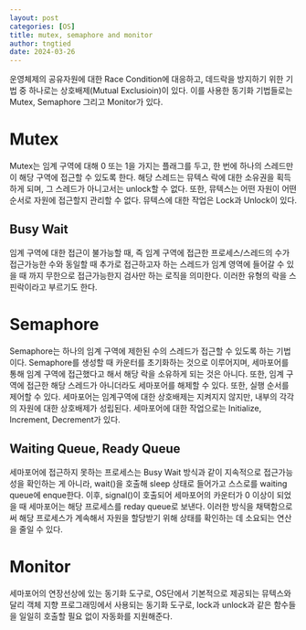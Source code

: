```yaml
---
layout: post
categories: [OS]
title: mutex, semaphore and monitor
author: tngtied
date: 2024-03-26
---
```


운영체제의 공유자원에 대한 Race Condition에 대응하고, 데드락을 방지하기 위한 기법 중 하나로는 상호배제(Mutual Exclusioin)이 있다. 이를 사용한 동기화 기법들로는 Mutex, Semaphore 그리고 Monitor가 있다.

# Mutex

Mutex는 임계 구역에 대해 0 또는 1을 가지는 플래그를 두고, 한 번에 하나의 스레드만이 해당 구역에 접근할 수 있도록 한다. 해당 스레드는 뮤텍스 락에 대한 소유권을 획득하게 되며, 그 스레드가 아니고서는 unlock할 수 없다. 또한, 뮤텍스는 어떤 자원이 어떤 순서로 자원에 접근할지 관리할 수 없다.
뮤텍스에 대한 작업은 Lock과 Unlock이 있다.

## Busy Wait

임계 구역에 대한 접근이 불가능할 때, 즉 임계 구역에 접근한 프로세스/스레드의 수가 접근가능한 수와 동일할 때 추가로 접근하고자 하는 스레드가 임계 영역에 들어갈 수 있을 때 까지 무한으로 접근가능한지 검사만 하는 로직을 의미한다. 이러한 유형의 락을 스핀락이라고 부르기도 한다.

# Semaphore

Semaphore는 하나의 임계 구역에 제한된 수의 스레드가 접근할 수 있도록 하는 기법이다. Semaphore를 생성할 때 카운터를 초기화하는 것으로 이루어지며, 세마포어를 통해 임계 구역에 접근했다고 해서 해당 락을 소유하게 되는 것은 아니다. 또한, 임계 구역에 접근한 해당 스레드가 아니더라도 세마포어를 해제할 수 있다. 또한, 실행 순서를 제어할 수 있다.
세마포어는 임계구역에 대한 상호배제는 지켜지지 않지만, 내부의 각각의 자원에 대한 상호배제가 성립된다.
세마포어에 대한 작업으로는 Initialize, Increment, Decrement가 있다.

## Waiting Queue, Ready Queue

세마포어에 접근하지 못하는 프로세스는 Busy Wait 방식과 같이 지속적으로 접근가능성을 확인하는 게 아니라, wait()을 호출해 sleep 상태로 들어가고 스스로를 waiting queue에 enque한다. 이후, signal()이 호출되어 세마포어의 카운터가 0 이상이 되었을 때 세마포어는 해당 프로세스를 reday queue로 보낸다.
이러한 방식을 채택함으로써 해당 프로세스가 계속해서 자원을 할당받기 위해 상태를 확인하는 데 소요되는 연산을 줄일 수 있다.

# Monitor

세마포어의 연장선상에 있는 동기화 도구로, OS단에서 기본적으로 제공되는 뮤텍스와 달리 객체 지향 프로그래밍에서 사용되는 동기화 도구로, lock과 unlock과 같은 함수들을 일일히 호출할 필요 없이 자동화를 지원해준다.
